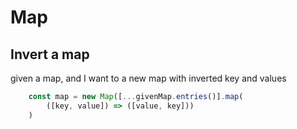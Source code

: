 # Map 

## Invert a map
given a map, and I want to a new map with inverted key and values
```js
	const map = new Map([...givenMap.entries()].map(
		([key, value]) => ([value, key]))
	)
```
